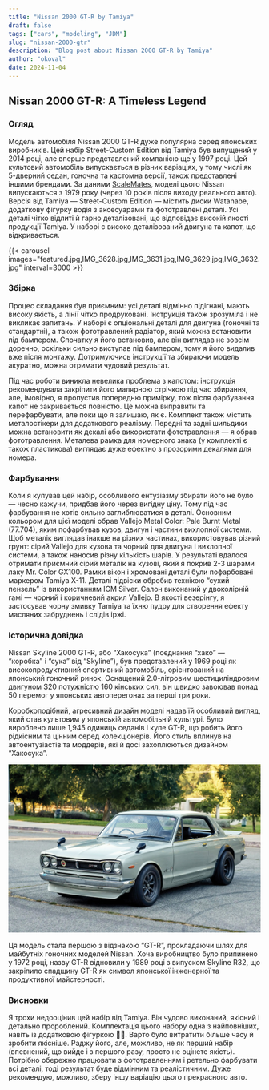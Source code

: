 ```yaml
---
title: "Nissan 2000 GT-R by Tamiya"
draft: false
tags: ["cars", "modeling", "JDM"]
slug: "nissan-2000-gtr"
description: "Blog post about Nissan 2000 GT-R by Tamiya"
author: "okoval"
date: 2024-11-04
---
```


## Nissan 2000 GT-R: A Timeless Legend

### Огляд

Модель автомобіля Nissan 2000 GT-R дуже популярна серед японських виробників. Цей набір Street-Custom Edition від Tamiya був випущений у 2014 році, але вперше представлений компанією ще у 1997 році. Цей культовий автомобіль випускається в різних варіаціях, у тому числі як 5-дверний седан, гоночна та кастомна версії, також представлені іншими брендами. За даними [ScaleMates](https://www.scalemates.com/uk/kits/tamiya-24194-nissan-skyline-2000-gt-r-hard-top--129389/timeline), моделі цього Nissan випускаються з 1979 року (через 10 років після виходу реального авто). Версія від Tamiya — Street-Custom Edition — містить диски Watanabe, додаткову фігурку водія з аксесуарами та фототравлені деталі. Усі деталі чітко відлиті й гарно деталізовані, що відповідає високій якості продукції Tamiya. У наборі є високо деталізований двигуна та капот, що відкривається.

{{< carousel images="featured.jpg,IMG_3628.jpg,IMG_3631.jpg,IMG_3629.jpg,IMG_3632.jpg" interval=3000 >}}

### Збірка

Процес складання був приємним: усі деталі відмінно підігнані, мають високу якість, а лінії чітко продруковані. Інструкція також зрозуміла і не викликає запитань. У наборі є опціональні деталі для двигуна (гоночні та стандартні), а також фототравлений радіатор, який можна встановити під бампером. Спочатку я його встановив, але він виглядав не зовсім доречно, оскільки сильно виступав під бампером, тому я його видалив вже після монтажу. Дотримуючись інструкції та збираючи модель акуратно, можна отримати чудовий результат.

Під час роботи виникла невелика проблема з капотом: інструкція рекомендувала закріпити його малярною стрічкою під час збирання, але, імовірно, я пропустив попередню примірку, тож після фарбування капот не закривається повністю. Це можна виправити та перефарбувати, але поки що я залишаю, як є. Комплект також містить металостікери для додаткового реалізму. Передні та задні шильдики можна встановити як декалі або використати фототравлення — я обрав фототравлення. Металева рамка для номерного знака (у комплекті є також пластикова) виглядає дуже ефектно з прозорими декалями для номера.

### Фарбування

Коли я купував цей набір, особливого ентузіазму збирати його не було — чесно кажучи, придбав його через вигідну ціну. Тому під час фарбування не хотів сильно заглиблюватися в деталі. Основним кольором для цієї моделі обрав Vallejo Metal Color: Pale Burnt Metal (77.704), яким пофарбував кузов, двигун і частини вихлопної системи. Щоб металік виглядав інакше на різних частинах, використовував різний грунт: сірий Vallejo для кузова та чорний для двигуна і вихлопної системи, а також наносив різну кількість шарів. У результаті вдалося отримати приємний сірий металік на кузові, який я покрив 2-3 шарами лаку Mr. Color GX100. Рамки вікон і хромовані деталі були пофарбовані маркером Tamiya X-11. Деталі підвіски обробив технікою “сухий пензель” із використанням ICM Silver. Салон виконаний у двоколірній гамі — чорний і коричневий акрил Vallejo. В якості везерінгу, я застосував чорну змивку Tamiya та їхню пудру для створення ефекту масляних забруднень і слідів іржі.

### Історична довідка

Nissan Skyline 2000 GT-R, або “Хакосука” (поєднання “хако” — “коробка” і “сука” від “Skyline”), був представлений у 1969 році як високопродуктивний спортивний автомобіль, орієнтований на японський гоночний ринок. Оснащений 2.0-літровим шестициліндровим двигуном S20 потужністю 160 кінських сил, він швидко завоював понад 50 перемог у японських автоперегонах за перші три роки.

Коробкоподібний, агресивний дизайн моделі надав їй особливий вигляд, який став культовим у японській автомобільній культурі. Було вироблено лише 1,945 одиниць седанів і купе GT-R, що робить його рідкісним та цінним серед колекціонерів. Його стиль вплинув на автоентузіастів та моддерів, які й досі захоплюються дизайном “Хакосука”.

![Nissan Skyline 2000 GT-R](nissan_skyline-2000-gt-r-real.jpg)

Ця модель стала першою з відзнакою “GT-R”, прокладаючи шлях для майбутніх гоночних моделей Nissan. Хоча виробництво було припинено у 1972 році, назву GT-R відновили у 1989 році з випуском Skyline R32, що закріпило спадщину GT-R як символ японської інженерної та продуктивної майстерності.

### Висновки

Я трохи недооцінив цей набір від Tamiya. Він чудово виконаний, якісний і детально пророблений. Комплектація цього набору одна з найповніших, навіть із додатковою фігуркою 🤾‍♂️. Варто було витратити більше часу й зробити якісніше. Раджу його, але, можливо, не як перший набір (впевнений, що вийде і з першого разу, просто не оцінете якість). Потрібно обережно працювати з фототравленням і ретельно фарбувати всі деталі, тоді результат буде відмінним та реалістичним. Дуже рекомендую, можливо, зберу іншу варіацію цього прекрасного авто.